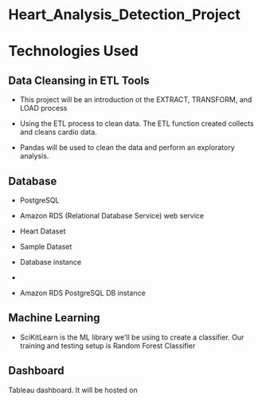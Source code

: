 # Heart_Analysis_Detection_Project

# Technologies Used

## Data Cleansing in ETL Tools

- This project will be an introduction ot the EXTRACT, TRANSFORM, and LOAD process

- Using the ETL process to clean data. The ETL function created collects and cleans cardio data.

- Pandas will be used to clean the data and perform an exploratory analysis.


## Database

- PostgreSQL

-  Amazon RDS (Relational Database Service) web service
 
- Heart Dataset

- Sample Dataset

- Database instance
- 
- Amazon RDS PostgreSQL DB instance


## Machine Learning

- SciKitLearn is the ML library we'll be using to create a classifier. Our training and testing setup is Random Forest Classifier

## Dashboard

Tableau dashboard. It will be hosted on 
